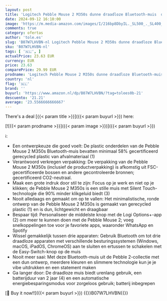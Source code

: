 ```yaml
---
layout: post
title: 'Logitech Pebble Mouse 2 M350s dunne draadloze Bluetooth-muis  draagbaar  licht  aanpasbare knop  stil klikken  Easy-Switch voor Windows  macOS  iPadOS  Android  ChromeOS - Grafiet'
date: 2024-09-12 16:10:00
image: 'https://m.media-amazon.com/images/I/216bp8DbyIL._SL500_._SL400_.jpg'
comments: true
category: ofertas
author: 'tole.es'
slug: 'B07W7LHVBN-nl Logitech Pebble Mouse 2 M350s dunne draadloze Bluetooth-...'
sku: 'B07W7LHVBN-nl'
tags: [ '🇳🇱', ]
actualPrice: 23.63 EUR
currency: EUR
price: 23.63
comparePrice: 29.99 EUR
prodname: 'Logitech Pebble Mouse 2 M350s dunne draadloze Bluetooth-muis  draagbaar  licht  aanpasbare knop  stil klikken  Easy-Switch voor Windows  macOS  iPadOS  Android  ChromeOS - Grafiet'
country: 'nl'
flag: '🇳🇱'
brand: ''
buyurl: 'https://www.amazon.nl/dp/B07W7LHVBN/?tag=tolees0b-21'
descuento: '21.21'
average: '23.5566666666667'
---
```


There's a deal [{{< param title >}}]({{< param buyurl >}})  here:

[![{{< param prodname >}}]({{< param image >}})]({{< param buyurl >}})

ℹ️:

- Een ontwerpkeuze die goed voelt: De plastic onderdelen van de Pebble Mouse 2 M350s Bluetooth-muis bevatten minimaal 58% gecertificeerd gerecycled plastic van afvalmateriaal (1)
- Verantwoord verkregen verpakking: De verpakking van de Pebble Mouse 2 M350s (inclusief de productverpakking) is afkomstig uit FSC-gecertificeerde bossen en andere gecontroleerde bronnen; gecertificeerd CO2-neutraal.
- Maak een grote indruk door stil te zijn: Focus op je werk en niet op je klikken; de Pebble Mouse 2 M350s is een stille muis met Silent Touch-technologie die 90% minder klikgeluid biedt (3)
- Nooit alledaags en gemaakt om op te vallen: Het minimalistische, ronde ontwerp van de Pebble Mouse 2 M350s is gemaakt van gerecycled plastic (1) en is dun, lichtgewicht en draagbaar
- Bespaar tijd: Personaliseer de middelste knop met de Logi Options+-app (2) om meer te kunnen doen met de Pebble Mouse 2; voeg snelkoppelingen toe voor je favoriete apps, waaronder WhatsApp en Spotify
- Wissel gemakkelijk tussen drie apparaten: Gebruik Bluetooth om tot drie draadloze apparaten met verschillende besturingssystemen (Windows, macOS, iPadOS, ChromeOS) aan te sluiten en ertussen te schakelen met de Easy-Switch-knop op de muis
- Nooit meer saai: Met deze Bluetooth-muis uit de Pebble 2-collectie met een dun ontwerp, meerdere kleuren en slimmere technologie kun je je vibe uitdrukken en een statement maken
- Ga langer door: De draadloze muis biedt urenlang gebruik, een batterijduur van 2 jaar (4) en een automatische energiebesparingsmodus voor zorgeloos gebruik; batterij inbegrepen

[🛒 Buy it now!!]({{< param buyurl >}})
{{<world>}}B07W7LHVBN{{</world>}}
